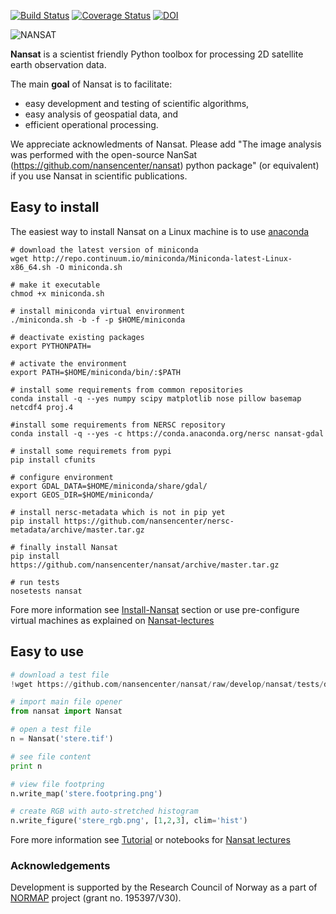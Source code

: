 [![Build Status](https://travis-ci.org/nansencenter/nansat.svg?branch=develop)](https://travis-ci.org/nansencenter/nansat)
[![Coverage Status](https://coveralls.io/repos/nansencenter/nansat/badge.svg?branch=develop)](https://coveralls.io/r/nansencenter/nansat)
[![DOI](https://zenodo.org/badge/20132/nansencenter/nansat.svg)](https://zenodo.org/badge/latestdoi/20132/nansencenter/nansat)

![NANSAT](http://nansencenter.github.io/nansat/images/nansat_logo.png)

**Nansat** is a scientist friendly Python toolbox for processing 2D satellite earth observation data.

The main **goal** of Nansat is to facilitate:

* easy development and testing of scientific algorithms,
* easy analysis of geospatial data, and
* efficient operational processing.

We appreciate acknowledments of Nansat. Please add "The image analysis was performed with
the open-source NanSat (https://github.com/nansencenter/nansat) python package" (or equivalent)
if you use Nansat in scientific publications.

## Easy to install
The easiest way to install Nansat on a Linux machine is to use [anaconda](http://docs.continuum.io/anaconda/index)
```
# download the latest version of miniconda
wget http://repo.continuum.io/miniconda/Miniconda-latest-Linux-x86_64.sh -O miniconda.sh

# make it executable
chmod +x miniconda.sh

# install miniconda virtual environment
./miniconda.sh -b -f -p $HOME/miniconda

# deactivate existing packages
export PYTHONPATH=

# activate the environment 
export PATH=$HOME/miniconda/bin/:$PATH

# install some requirements from common repositories
conda install -q --yes numpy scipy matplotlib nose pillow basemap netcdf4 proj.4

#install some requirements from NERSC repository
conda install -q --yes -c https://conda.anaconda.org/nersc nansat-gdal

# install some requiremets from pypi
pip install cfunits

# configure environment
export GDAL_DATA=$HOME/miniconda/share/gdal/
export GEOS_DIR=$HOME/miniconda/

# install nersc-metadata which is not in pip yet
pip install https://github.com/nansencenter/nersc-metadata/archive/master.tar.gz

# finally install Nansat
pip install https://github.com/nansencenter/nansat/archive/master.tar.gz

# run tests
nosetests nansat
```
Fore more information see [Install-Nansat](https://github.com/nansencenter/nansat/wiki/Install-Nansat) section or
use pre-configure virtual machines as explained on [Nansat-lectures](https://github.com/nansencenter/nansat-lectures)

## Easy to use
```Python
# download a test file
!wget https://github.com/nansencenter/nansat/raw/develop/nansat/tests/data/stere.tif

# import main file opener
from nansat import Nansat

# open a test file
n = Nansat('stere.tif')

# see file content
print n

# view file footpring
n.write_map('stere.footpring.png')

# create RGB with auto-stretched histogram
n.write_figure('stere_rgb.png', [1,2,3], clim='hist')
```
Fore more information see [Tutorial](https://github.com/nansencenter/nansat/wiki/Tutorial) or notebooks for [Nansat lectures](https://github.com/nansencenter/nansat-lectures/tree/master/notebooks)

### Acknowledgements
Development is supported by the Research Council of Norway as a part of [NORMAP](https://normap.nersc.no/) project (grant no. 195397/V30). 
